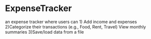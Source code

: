# ExpenseTracker
an expense tracker where users can 1) Add income and expenses  2)Categorize their transactions (e.g., Food, Rent, Travel)  View monthly summaries  3)Save/load data from a file
